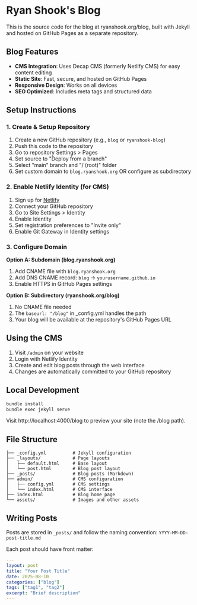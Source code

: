 # Ryan Shook's Blog

This is the source code for the blog at ryanshook.org/blog, built with Jekyll and hosted on GitHub Pages as a separate repository.

## Blog Features

- **CMS Integration**: Uses Decap CMS (formerly Netlify CMS) for easy content editing
- **Static Site**: Fast, secure, and hosted on GitHub Pages
- **Responsive Design**: Works on all devices
- **SEO Optimized**: Includes meta tags and structured data

## Setup Instructions

### 1. Create & Setup Repository
1. Create a new GitHub repository (e.g., `blog` or `ryanshook-blog`)
2. Push this code to the repository
3. Go to repository Settings > Pages
4. Set source to "Deploy from a branch"
5. Select "main" branch and "/ (root)" folder
6. Set custom domain to `blog.ryanshook.org` OR configure as subdirectory

### 2. Enable Netlify Identity (for CMS)
1. Sign up for [Netlify](https://netlify.com)
2. Connect your GitHub repository
3. Go to Site Settings > Identity
4. Enable Identity
5. Set registration preferences to "Invite only"
6. Enable Git Gateway in Identity settings

### 3. Configure Domain
**Option A: Subdomain (blog.ryanshook.org)**
1. Add CNAME file with `blog.ryanshook.org`
2. Add DNS CNAME record: `blog` → `yourusername.github.io`
3. Enable HTTPS in GitHub Pages settings

**Option B: Subdirectory (ryanshook.org/blog)**
1. No CNAME file needed
2. The `baseurl: "/blog"` in _config.yml handles the path
3. Your blog will be available at the repository's GitHub Pages URL

## Using the CMS

1. Visit `/admin` on your website
2. Login with Netlify Identity
3. Create and edit blog posts through the web interface
4. Changes are automatically committed to your GitHub repository

## Local Development

```bash
bundle install
bundle exec jekyll serve
```

Visit http://localhost:4000/blog to preview your site (note the /blog path).

## File Structure

```
├── _config.yml          # Jekyll configuration
├── _layouts/            # Page layouts
│   ├── default.html     # Base layout
│   └── post.html        # Blog post layout
├── _posts/              # Blog posts (Markdown)
├── admin/               # CMS configuration
│   ├── config.yml       # CMS settings
│   └── index.html       # CMS interface
├── index.html           # Blog home page
└── assets/              # Images and other assets
```

## Writing Posts

Posts are stored in `_posts/` and follow the naming convention:
`YYYY-MM-DD-post-title.md`

Each post should have front matter:
```yaml
---
layout: post
title: "Your Post Title"
date: 2025-08-10
categories: ["blog"]
tags: ["tag1", "tag2"]
excerpt: "Brief description"
---
```